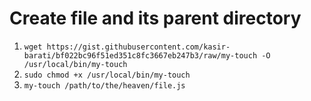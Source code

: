 # Create file and its parent directory

1. `wget https://gist.githubusercontent.com/kasir-barati/bf022bc96f51ed351c8fc3667eb247b3/raw/my-touch -O /usr/local/bin/my-touch`
2. `sudo chmod +x /usr/local/bin/my-touch`
3. `my-touch /path/to/the/heaven/file.js`
